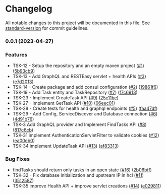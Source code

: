 <!--
SPDX-FileCopyrightText: 2022 Zextras <https://www.zextras.com>

SPDX-License-Identifier: AGPL-3.0-only
-->

# Changelog

All notable changes to this project will be documented in this file. See [standard-version](https://github.com/conventional-changelog/standard-version) for commit guidelines.

### 0.0.1 (2023-04-27)


### Features

* TSK-12 - Setup the repository and an empty maven project ([#1](https://github.com/Zextras/carbonio-tasks-ce/issues/1)) ([5b93cb9](https://github.com/Zextras/carbonio-tasks-ce/commit/5b93cb953c097f7f45f74025b5f07ba64346dcc5))
* TSK-13 - Add GraphQL and RESTEasy servlet + health APIs ([#3](https://github.com/Zextras/carbonio-tasks-ce/issues/3)) ([e7d2013](https://github.com/Zextras/carbonio-tasks-ce/commit/e7d2013c8e7f33d305a959e2382db76fc928471b))
* TSK-14 - Create package and add consul configuration ([#2](https://github.com/Zextras/carbonio-tasks-ce/issues/2)) ([19861f6](https://github.com/Zextras/carbonio-tasks-ce/commit/19861f6c0da78b82392fc7852df1238ed0c4fb41))
* TSK-19 - Add Task entity and TaskRepository ([#7](https://github.com/Zextras/carbonio-tasks-ce/issues/7)) ([f7c6913](https://github.com/Zextras/carbonio-tasks-ce/commit/f7c69138aa2a6f83f4b95919dc012dc0e1720f16))
* TSK-23 - Implement CreateTask API ([#9](https://github.com/Zextras/carbonio-tasks-ce/issues/9)) ([25c11be](https://github.com/Zextras/carbonio-tasks-ce/commit/25c11be0272f37757380da4da6bad248ef226ec7))
* TSK-27 - Implement GetTask API ([#10](https://github.com/Zextras/carbonio-tasks-ce/issues/10)) ([06eec01](https://github.com/Zextras/carbonio-tasks-ce/commit/06eec01d49efbc2e88171fbcbbda839d6f987d81))
* TSK-28 - Create tests for health and graphql endpoints ([#5](https://github.com/Zextras/carbonio-tasks-ce/issues/5)) ([faa47df](https://github.com/Zextras/carbonio-tasks-ce/commit/faa47dfa10b21b19f9ab833c7f7a44da150ef44a))
* TSK-29 - Add Config, ServiceDiscover and Database connection ([#6](https://github.com/Zextras/carbonio-tasks-ce/issues/6)) ([4d91b76](https://github.com/Zextras/carbonio-tasks-ce/commit/4d91b7616470b4ec03e7f6efb15d183c30ea1817))
* TSK-3 Add GraphQL provider and Implement FindTasks API ([#8](https://github.com/Zextras/carbonio-tasks-ce/issues/8)) ([817c6cb](https://github.com/Zextras/carbonio-tasks-ce/commit/817c6cb254d247b1a97a484dff153019073433cb))
* TSK-31 implement AuthenticationServletFilter to validate cookies ([#12](https://github.com/Zextras/carbonio-tasks-ce/issues/12)) ([ea00eb0](https://github.com/Zextras/carbonio-tasks-ce/commit/ea00eb07d57f2fa356617bec9cbffe10c21d2cc1))
* TSK-34 implement UpdateTask API ([#13](https://github.com/Zextras/carbonio-tasks-ce/issues/13)) ([af83313](https://github.com/Zextras/carbonio-tasks-ce/commit/af83313c893ffe853ce9a71ce4148732c7d5c89e))


### Bug Fixes

* findTasks should return only tasks in an open state ([#16](https://github.com/Zextras/carbonio-tasks-ce/issues/16)) ([2b06bff](https://github.com/Zextras/carbonio-tasks-ce/commit/2b06bff5f4120b42a57297997c3187f43bb651d2))
* TSK-32 - Fix database initialization and upstream IP in hcl ([#11](https://github.com/Zextras/carbonio-tasks-ce/issues/11)) ([3512587](https://github.com/Zextras/carbonio-tasks-ce/commit/3512587806d644f9ee1a9137e1c00bd006484c59))
* TSK-35 improve Health API + improve servlet creations ([#14](https://github.com/Zextras/carbonio-tasks-ce/issues/14)) ([e029811](https://github.com/Zextras/carbonio-tasks-ce/commit/e0298116eee20275c606f8eb7c7f43789cbb176d))
